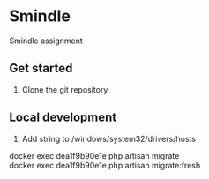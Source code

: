 # Smindle

Smindle assignment

## Get started

1) Clone the git repository


## Local development

1) Add string to /windows/system32/drivers/hosts


docker exec dea1f9b90e1e php artisan migrate   
docker exec dea1f9b90e1e php artisan migrate:fresh
